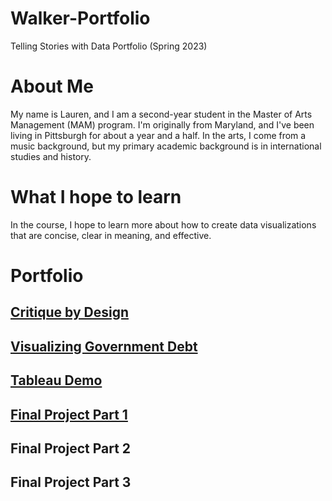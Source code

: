 # Walker-Portfolio
Telling Stories with Data Portfolio (Spring 2023)

# About Me
My name is Lauren, and I am a second-year student in the Master of Arts Management (MAM) program. I'm originally from Maryland, and I've been living in Pittsburgh for about a year and a half. In the arts, I come from a music background, but my primary academic background is in international studies and history. 

# What I hope to learn
In the course, I hope to learn more about how to create data visualizations that are concise, clear in meaning, and effective. 

# Portfolio
## [Critique by Design](/Critique.md)
## [Visualizing Government Debt](/Governmentdebt.md)
## [Tableau Demo](/Tableaudemo.md)
## [Final Project Part 1](/Finalpart1.md)
## Final Project Part 2
## Final Project Part 3
